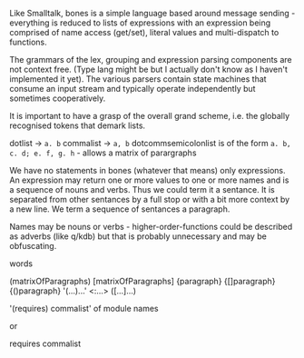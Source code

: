 Like Smalltalk, bones is a simple language based around message sending - everything is reduced to lists of 
expressions with an expression being comprised of name access (get/set), literal values and multi-dispatch to 
functions.

The grammars of the lex, grouping and expression parsing components are not context free. (Type lang might be but 
I actually don't know as I haven't implemented it yet). The various parsers contain state machines that consume an 
input stream and typically operate independently but sometimes cooperatively. 

It is important to have a grasp of the overall grand scheme, i.e. the globally recognised tokens that demark lists.

dotlist -> `a. b`
commalist -> `a, b`
dotcommsemicolonlist is of the form `a. b, c. d; e. f, g. h`  - allows a matrix of parargraphs

We have no statements in bones (whatever that means) only expressions. An expression may return one or more values 
to one or more names and is a sequence of nouns and verbs. Thus we could term it a sentance. It is separated from 
other sentances by a full stop or with a bit more context by a new line. We term a sequence of sentances a paragraph.

Names may be nouns or verbs - higher-order-functions could be described as adverbs (like q/kdb) but that is probably
unnecessary and may be obfuscating.

words 

(matrixOfParagraphs)
\[matrixOfParagraphs]
{paragraph}
{[]paragraph}
{()paragraph}
'(...)...'
<:...>
(\[...]...)


'(requires) commalist' of module names

or

requires commalist


